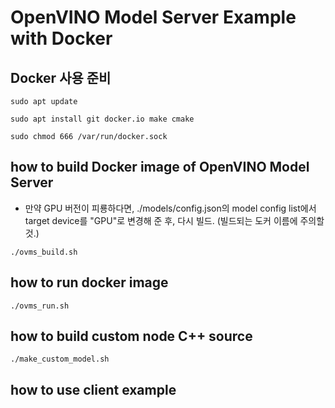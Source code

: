 # OpenVINO Model Server Example with Docker

## Docker 사용 준비
```
sudo apt update

sudo apt install git docker.io make cmake

sudo chmod 666 /var/run/docker.sock
```

## how to build Docker image of OpenVINO Model Server
* 만약 GPU 버전이 피룡하다면, ./models/config.json의 model config list에서 target device를 "GPU"로 변경해 준 후, 다시 빌드. (빌드되는 도커 이름에 주의할 것.)
```
./ovms_build.sh
```

## how to run docker image
```
./ovms_run.sh
```

## how to build custom node C++ source 
```
./make_custom_model.sh
```

## how to use client example
```

```

